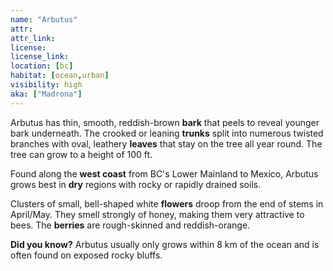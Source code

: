 ```yaml
---
name: "Arbutus"
attr: 
attr_link: 
license: 
license_link: 
location: [bc]
habitat: [ocean,urban]
visibility: high 
aka: ["Madrona"]
---
```

Arbutus has thin, smooth, reddish-brown **bark** that peels to reveal younger bark underneath. The crooked or leaning **trunks** split into numerous twisted branches with oval, leathery **leaves** that stay on the tree all year round. The tree can grow to a height of 100 ft.

Found along the **west coast** from BC's Lower Mainland to Mexico, Arbutus grows best in **dry** regions with rocky or rapidly drained soils. 

Clusters of small, bell-shaped white **flowers** droop from the end of stems in April/May. They smell strongly of honey, making them very attractive to bees. The **berries** are rough-skinned and reddish-orange.

**Did you know?** Arbutus usually only grows within 8 km of the ocean and is often found on exposed rocky bluffs.

